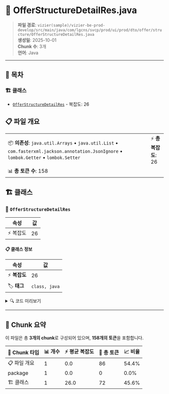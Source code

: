# 📄 OfferStructureDetailRes.java

> **파일 경로**: `vizier(sample)/vizier-be-prod-develop/src/main/java/com/lgcns/svcp/prod/ui/prod/dto/offer/structure/OfferStructureDetailRes.java`  
> **생성일**: 2025-10-01  
> **Chunk 수**: 3개  
> **언어**: Java
---

## 📑 목차

### 🏗️ 클래스
- [`OfferStructureDetailRes`](#class-offerstructuredetailres) - 복잡도: 26

## 📋 파일 개요

| | |
|--|--|
| 📦 **의존성**: `java.util.Arrays` • `java.util.List` • `com.fasterxml.jackson.annotation.JsonIgnore` • `lombok.Getter` • `lombok.Setter` | ⚡ **총 복잡도**: 26 |
| 📊 **총 토큰 수**: 158 |  |



## 🏗️ 클래스

### <a id="class-offerstructuredetailres"></a>🎯 `OfferStructureDetailRes`

| 속성 | 값 |
|------|----|
| ⚡ 복잡도 | 26 |



#### 📋 클래스 정보

| 속성 | 값 |
|------|----|
| ⚡ **복잡도** | 26 || 📍 **라인 범위** | 13-13 |
| 🏷️ **태그** | `class, java` |

<details>
<summary>🔍 코드 미리보기</summary>

```java
public class OfferStructureDetailRes {
    private String mctgrItemCode;
    private String mctgrItemName;

    private List<String> singleAcceptCode;
    private List<String> multipleAcceptCode;

    @JsonIgnore
    private String mAcceptCode;
    @JsonIgnore
    private String sAcceptCode;

    private List<OfferComponentStructureRes> componentList;

    public List<String> getMultipleAcceptCode() {
        if (multipleAcceptCode != null) {
            return multipleAcceptCode;
        }
        return parseListCode(mAcceptCode);
    }

    public List<String> getSingleAcceptCode() {
        if (singleAcceptCode != null) {
            return singleAcceptCode;
        }
        return parseListCode(sAcceptCode);
    }

    private List<String> parseListCode(String codeStr) {
        retu...
```

**Chunk 정보**
- 🆔 **ID**: `e1369e099a2b`
- 📍 **라인**: 13-13
- 📊 **토큰**: 72
- 🏷️ **태그**: `class, java`

</details>

---





## 🧩 Chunk 요약

이 파일은 총 **3개의 chunk**로 구성되어 있으며, **158개의 토큰**을 포함합니다.

| 🧩 Chunk 타입 | 📊 개수 | ⚡ 평균 복잡도 | 📝 총 토큰 | 📈 비율 |
|---------------|--------|-------------|----------|--------|
| 📋 파일 개요 | 1 | 0.0 | 86 | 54.4% |
| package | 1 | 0.0 | 0 | 0.0% |
| 🏗️ 클래스 | 1 | 26.0 | 72 | 45.6% |


